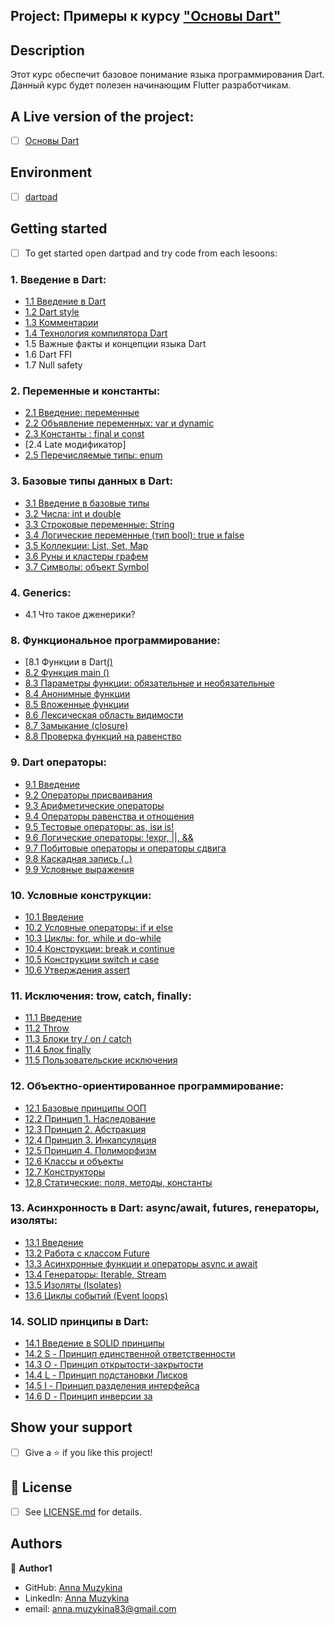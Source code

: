 ## Project: Примеры к курсу ["Основы Dart"](https://stepik.org/course/92982)

## Description
Этот курс обеспечит базовое понимание языка программирования Dart. Данный курс будет полезен начинающим Flutter разработчикам.

## A Live version of the project:
- [ ] [Основы Dart](https://stepik.org/course/92982)


## Environment
- [ ] [dartpad](https://dartpad.dev/)

## Getting started
- [ ] To get started open dartpad and try code from each lesoons:
### 1.  Введение в Dart:
* [1.1  Введение в Dart](https://github.com/Anna-Myzukina/dart-course/blob/main/1.%20%D0%92%D0%B2%D0%B5%D0%B4%D0%B5%D0%BD%D0%B8%D0%B5%20%D0%B2%20Dart/1.1_main.dart)
* [1.2  Dart style](https://github.com/Anna-Myzukina/dart-course/blob/main/1.%20%D0%92%D0%B2%D0%B5%D0%B4%D0%B5%D0%BD%D0%B8%D0%B5%20%D0%B2%20Dart/1.2_main.dart)
* [1.3  Комментарии](https://github.com/Anna-Myzukina/dart-course/blob/main/1.%20%D0%92%D0%B2%D0%B5%D0%B4%D0%B5%D0%BD%D0%B8%D0%B5%20%D0%B2%20Dart/1.3_main.dart)
* [1.4  Технология компилятора Dart](https://github.com/Anna-Myzukina/dart-course/blob/main/1.%20%D0%92%D0%B2%D0%B5%D0%B4%D0%B5%D0%BD%D0%B8%D0%B5%20%D0%B2%20Dart/1.4_main.dart)
* 1.5  Важные факты и концепции языка Dart
* 1.6 Dart FFI
* 1.7 Null safety
   
### 2.  Переменные и константы:
* [2.1  Введение: переменные](https://github.com/Anna-Myzukina/dart-course/blob/main/5.%20%D0%9F%D0%B5%D1%80%D0%B5%D0%BC%D0%B5%D0%BD%D0%BD%D1%8B%D0%B5%20%D0%B8%20%D0%BA%D0%BE%D0%BD%D1%81%D1%82%D0%B0%D0%BD%D1%82%D1%8B/5.1_main.dart)
* [2.2  Объявление переменных: var и dynamic](https://github.com/Anna-Myzukina/dart-course/blob/main/5.%20%D0%9F%D0%B5%D1%80%D0%B5%D0%BC%D0%B5%D0%BD%D0%BD%D1%8B%D0%B5%20%D0%B8%20%D0%BA%D0%BE%D0%BD%D1%81%D1%82%D0%B0%D0%BD%D1%82%D1%8B/5.2_main.dart)
* [2.3  Константы : final и const](https://github.com/Anna-Myzukina/dart-course/blob/main/5.%20%D0%9F%D0%B5%D1%80%D0%B5%D0%BC%D0%B5%D0%BD%D0%BD%D1%8B%D0%B5%20%D0%B8%20%D0%BA%D0%BE%D0%BD%D1%81%D1%82%D0%B0%D0%BD%D1%82%D1%8B/5.3_main.dart)
* [2.4  Late модификатор]
* [2.5  Перечисляемые типы: enum](https://github.com/Anna-Myzukina/dart-course/blob/main/5.%20%D0%9F%D0%B5%D1%80%D0%B5%D0%BC%D0%B5%D0%BD%D0%BD%D1%8B%D0%B5%20%D0%B8%20%D0%BA%D0%BE%D0%BD%D1%81%D1%82%D0%B0%D0%BD%D1%82%D1%8B/5.4_main.dart)
  
### 3.  Базовые типы данных в Dart:
* [3.1  Введение в базовые типы](https://github.com/Anna-Myzukina/dart-course/blob/main/6.%20%D0%91%D0%B0%D0%B7%D0%BE%D0%B2%D1%8B%D0%B5%20%D1%82%D0%B8%D0%BF%D1%8B%20%D0%B4%D0%B0%D0%BD%D0%BD%D1%8B%D1%85%20%D0%B2%20Dart/6.1_main.dart)
* [3.2  Числа: int и double](https://github.com/Anna-Myzukina/dart-course/blob/main/6.%20%D0%91%D0%B0%D0%B7%D0%BE%D0%B2%D1%8B%D0%B5%20%D1%82%D0%B8%D0%BF%D1%8B%20%D0%B4%D0%B0%D0%BD%D0%BD%D1%8B%D1%85%20%D0%B2%20Dart/6.2_main.dart)
* [3.3  Строковые переменные: String](https://github.com/Anna-Myzukina/dart-course/blob/main/6.%20%D0%91%D0%B0%D0%B7%D0%BE%D0%B2%D1%8B%D0%B5%20%D1%82%D0%B8%D0%BF%D1%8B%20%D0%B4%D0%B0%D0%BD%D0%BD%D1%8B%D1%85%20%D0%B2%20Dart/6.3.1_main.dart)
* [3.4  Логические переменные (тип bool): true и false](https://github.com/Anna-Myzukina/dart-course/blob/main/6.%20%D0%91%D0%B0%D0%B7%D0%BE%D0%B2%D1%8B%D0%B5%20%D1%82%D0%B8%D0%BF%D1%8B%20%D0%B4%D0%B0%D0%BD%D0%BD%D1%8B%D1%85%20%D0%B2%20Dart/6.4_main.dart)
* [3.5  Коллекции: List, Set, Map](https://github.com/Anna-Myzukina/dart-course/tree/main/6.%20%D0%91%D0%B0%D0%B7%D0%BE%D0%B2%D1%8B%D0%B5%20%D1%82%D0%B8%D0%BF%D1%8B%20%D0%B4%D0%B0%D0%BD%D0%BD%D1%8B%D1%85%20%D0%B2%20Dart)
* [3.6  Руны и кластеры графем](https://github.com/Anna-Myzukina/dart-course/blob/main/6.%20%D0%91%D0%B0%D0%B7%D0%BE%D0%B2%D1%8B%D0%B5%20%D1%82%D0%B8%D0%BF%D1%8B%20%D0%B4%D0%B0%D0%BD%D0%BD%D1%8B%D1%85%20%D0%B2%20Dart/6.6_main.dart)
* [3.7  Символы: объект Symbol](https://github.com/Anna-Myzukina/dart-course/blob/main/6.%20%D0%91%D0%B0%D0%B7%D0%BE%D0%B2%D1%8B%D0%B5%20%D1%82%D0%B8%D0%BF%D1%8B%20%D0%B4%D0%B0%D0%BD%D0%BD%D1%8B%D1%85%20%D0%B2%20Dart/6.7_main.dart)
  
### 4.  Generics:
* 4.1  Что такое дженерики?
  
### 8.  Функциональное программирование:
* [8.1  Функции в Dart[()]()
* [8.2  Функция main ()]()
* [8.3  Параметры функции: обязательные и необязательные]()
* [8.4  Анонимные функции]()
* [8.5  Вложенные функции]()
* [8.6  Лексическая область видимости]()
* [8.7  Замыкание (closure)]()
* [8.8  Проверка функций на равенство]()
  
### 9.  Dart операторы:
* [9.1  Введение]()
* [9.2  Операторы присваивания]()
* [9.3  Арифметические операторы]()
* [9.4  Операторы равенства и отношения]()
* [9.5  Тестовые операторы: as, isи is!]()
* [9.6  Логические операторы: !expr, ||, &&]()
* [9.7  Побитовые операторы и операторы сдвига]()
* [9.8  Каскадная запись (..)]()
* [9.9  Условные выражения]()
  
### 10.  Условные конструкции:
* [10.1  Введение]()
* [10.2  Условные операторы: if и else]()
* [10.3  Циклы: for, while и do-while]()
* [10.4   Конструкции: break и continue]()
* [10.5  Конструкции switch и case]()
* [10.6  Утверждения assert]()
  
### 11.  Исключения: trow, catch, finally:
* [11.1  Введение]()
* [11.2  Throw]()
* [11.3  Блоки try / on / catch]()
* [11.4  Блок finally]()
* [11.5  Пользовательские исключения]()
  
### 12.  Объектно-ориентированное программирование:
* [12.1  Базовые принципы ООП]()
* [12.2  Принцип 1. Наследование]()
* [12.3  Принцип 2. Абстракция]()
* [12.4  Принцип 3. Инкапсуляция]()
* [12.5  Принцип 4. Полиморфизм]()
* [12.6  Классы и объекты]()
* [12.7  Конструкторы]()
* [12.8  Статические: поля, методы, константы]()
  
### 13.  Асинхронность в Dart: async/await, futures, генераторы, изоляты:
* [13.1  Введение]()
* [13.2  Работа с классом Future]()
* [13.3  Асинхронные функции и операторы async и await]()
* [13.4  Генераторы: Iterable, Stream]()
* [13.5  Изоляты (Isolates)]()
* [13.6  Циклы событий (Event loops)]()
  
### 14.  SOLID принципы в Dart:
* [14.1  Введение в SOLID принципы]()
* [14.2  S - Принцип единственной ответственности]()
* [14.3  O - Принцип открытости-закрытости]()
* [14.4  L - Принцип подстановки Лисков]()
* [14.5  I - Принцип разделения интерфейса]()
* [14.6  D - Принцип инверсии за]()


## Show your support

- [ ] Give a ⭐️ if you like this project!

## 📝 License

* [ ] See [LICENSE.md](https://github.com/Anna-Myzukina/dart-course/blob/master/LICENSE.md) for details.

## Authors

👤 **Author1**
* GitHub: [Anna Muzykina](https://github.com/Anna-Myzukina)
* LinkedIn: [Anna Muzykina](https://www.linkedin.com/in/anna-muzykina/)
* email: anna.muzykina83@gmail.com
